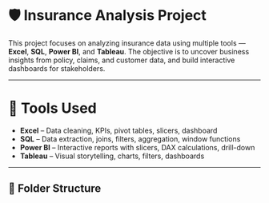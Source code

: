 # 🛡️ Insurance Analysis Project

This project focuses on analyzing insurance data using multiple tools — **Excel**, **SQL**, **Power BI**, and **Tableau**. 
The objective is to uncover business insights from policy, claims, and customer data, and build interactive dashboards for stakeholders.

---

# 🔧 Tools Used

- **Excel** – Data cleaning, KPIs, pivot tables, slicers, dashboard
- **SQL** – Data extraction, joins, filters, aggregation, window functions
- **Power BI** – Interactive reports with slicers, DAX calculations, drill-down
- **Tableau** – Visual storytelling, charts, filters, dashboards

---

## 📁 Folder Structure
